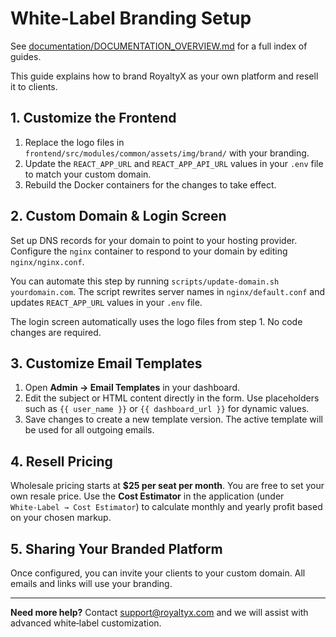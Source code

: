 # White-Label Branding Setup
See [documentation/DOCUMENTATION_OVERVIEW.md](documentation/DOCUMENTATION_OVERVIEW.md) for a full index of guides.


This guide explains how to brand RoyaltyX as your own platform and resell it to clients.

## 1. Customize the Frontend

1. Replace the logo files in `frontend/src/modules/common/assets/img/brand/` with your branding.
2. Update the `REACT_APP_URL` and `REACT_APP_API_URL` values in your `.env` file to match your custom domain.
3. Rebuild the Docker containers for the changes to take effect.

## 2. Custom Domain & Login Screen

Set up DNS records for your domain to point to your hosting provider. Configure the `nginx` container to respond to your domain by editing `nginx/nginx.conf`.

You can automate this step by running `scripts/update-domain.sh yourdomain.com`. The script rewrites server names in `nginx/default.conf` and updates `REACT_APP_URL` values in your `.env` file.


The login screen automatically uses the logo files from step 1. No code changes are required.

## 3. Customize Email Templates

1. Open **Admin → Email Templates** in your dashboard.
2. Edit the subject or HTML content directly in the form. Use placeholders such as `{{ user_name }}` or `{{ dashboard_url }}` for dynamic values.
3. Save changes to create a new template version. The active template will be used for all outgoing emails.

## 4. Resell Pricing

Wholesale pricing starts at **$25 per seat per month**. You are free to set your own resale price. Use the **Cost Estimator** in the application (under `White‑Label → Cost Estimator`) to calculate monthly and yearly profit based on your chosen markup.

## 5. Sharing Your Branded Platform

Once configured, you can invite your clients to your custom domain. All emails and links will use your branding.

---

**Need more help?** Contact support@royaltyx.com and we will assist with advanced white‑label customization.
